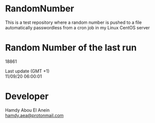 # RandomNumber    
This is a test repository where a random number is pushed to a file automatically passwordless from a cron job in my Linux CentOS server    
# Random Number of the last run   
18861
      
Last update (GMT +1)    
11/09/20 06:00:01
# Developer    
Hamdy Abou El Anein   
hamdy.aea@protonmail.com
